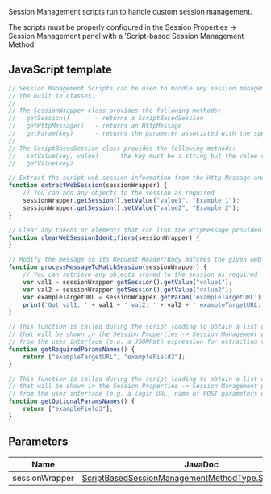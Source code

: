 Session Management scripts run to handle custom session management.

The scripts must be properly configured in the Session Properties -> Session Management panel with a 'Script-based Session Management Method'

## JavaScript template

```JavaScript
// Session Management Scripts can be used to handle any session management mechanisms not supported by
// the built in classes.
//
// The SessionWrapper class provides the following methods:
//   getSession()       - returns a ScriptBasedSession
//   getHttpMessage()   - returns an HttpMessage
//   getParam(key)      - returns the parameter associated with the specified required or optional param name
//
// The ScriptBasedSession class provides the following methods:
//   setValue(key, value)    - the key must be a string but the value can be any object
//   getValue(key)

// Extract the script web session information from the Http Message and store in the ScriptBasedSession
function extractWebSession(sessionWrapper) {
	// You can add any objects to the session as required
	sessionWrapper.getSession().setValue("value1", "Example 1");
	sessionWrapper.getSession().setValue("value2", "Example 2");
}

// Clear any tokens or elements that can link the HttpMessage provided via the sessionWrapper parameter to the WebSession.
function clearWebSessionIdentifiers(sessionWrapper) {
}

// Modify the message so its Request Header/Body matches the given web session
function processMessageToMatchSession(sessionWrapper) {
	// You can retrieve any objects stored to the session as required
	var val1 = sessionWrapper.getSession().getValue("value1");
	var val2 = sessionWrapper.getSession().getValue("value2");
	var exampleTargetURL = sessionWrapper.getParam('exampleTargetURL');
	print('Got val1: ' + val1 + ' val2: ' + val2 + ' exampleTargetURL: ' + exampleTargetURL)
}

// This function is called during the script loading to obtain a list of the names of the required configuration parameters,
// that will be shown in the Session Properties -> Session Management panel for configuration. They can be used to input dynamic data into the script, 
// from the user interface (e.g. a JSONPath expression for extracting values from a JSON response, the name of a header  etc.)
function getRequiredParamsNames() {
	return ["exampleTargetURL", "exampleField2"];
}

// This function is called during the script loading to obtain a list of the names of the optional configuration parameters,
// that will be shown in the Session Properties -> Session Management panel for configuration. They can be used to input dynamic data into the script, 
// from the user interface (e.g. a login URL, name of POST parameters etc.)
function getOptionalParamsNames() {
	return ["exampleField3"];
}
```

## Parameters
| Name | JavaDoc |
| --- | --- |
| sessionWrapper | [ScriptBasedSessionManagementMethodType.SessionWrapper](https://static.javadoc.io/org.zaproxy/zap/latest/org/zaproxy/zap/session/ScriptBasedSessionManagementMethodType.SessionWrapper.html) |

